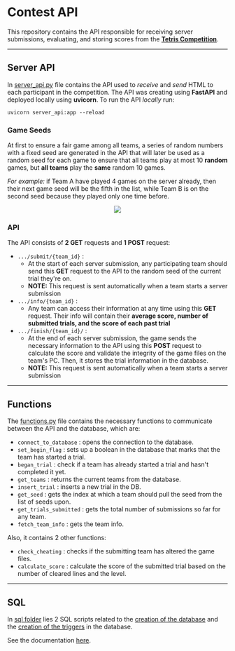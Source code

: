 # Contest API
This repository contains the API responsible for receiving server submissions, evaluating, and storing scores from the **[Tetris Competition](https://github.com/abdoitman/Tetris-Competition)**. 

<hr>

## Server API
In [server_api.py](https://github.com/abdoitman/Contest-API/blob/main/server_api.py) file contains the API used to *receive* and *send* HTML to each participant in the competition. The API was creating using **FastAPI** and deployed locally using **uvicorn**. To run the API *locally* run:
```console
uvicorn server_api:app --reload
```
### Game Seeds
At first to ensure a fair game among all teams, a series of random numbers with a fixed seed are generated in the API that will later be used as a random seed for each game to ensure that all teams play at most 10 **random** games, but **all teams** play the **same** random 10 games. <br>

*For example:* if Team A have played 4 games on the server already, then their next game seed will be the fifth in the list, while Team B is on the second seed because they played only one time before. <br>

<p align=center> <img src="https://github.com/abdoitman/Contest-API/assets/77892920/3bcfc3ab-8aec-4a72-9126-5cd6073093ee"> </p>

### API
The API consists of **2 GET** requests and **1 POST** request: <br>

  * `.../submit/{team_id}` :
    * At the start of each server submission, any participating team should send this **GET** request to the API to the random seed of the current trial they're on.
    * **NOTE:** This request is sent automatically when a team starts a server submission <br>
  * `.../info/{team_id}` :
    * Any team can access their information at any time using this **GET** request. Their info will contain their **average score, number of submitted trials, and the score of each past trial**
  * `.../finish/{team_id}/` : 
    * At the end of each server submission, the game sends the necessary information to the API using this **POST** request to calculate the score and validate the integrity of the game files on the team's PC. Then, it stores the trial information in the database.
    * **NOTE:** This request is sent automatically when a team starts a server submission <br>

<hr>

## Functions
The [functions.py](https://github.com/abdoitman/Contest-API/blob/main/functions.py) file contains the necessary functions to communicate between the API and the database, which are:<br>
  * `connect_to_database` : opens the connection to the database.
  * `set_begin_flag` : sets up a boolean in the database that marks that the team has started a trial.
  * `began_trial` : check if a team has already started a trial and hasn't completed it yet.
  * `get_teams` : returns the current teams from the database.
  * `insert_trial` : inserts a new trial in the DB.
  * `get_seed` : gets the index at which a team should pull the seed from the list of seeds upon.
  * `get_trials_submitted` : gets the total number of submissions so far for any team.
  * `fetch_team_info` : gets the team info.

Also, it contains 2 other functions: <br>
  * `check_cheating` : checks if the submitting team has altered the game files.
  * `calculate_score` : calculate the score of the submitted trial based on the number of cleared lines and the level. 

<hr>

## SQL
In [sql folder](https://github.com/abdoitman/Contest-API/tree/main/sql) lies 2 SQL scripts related to the [creation of the database](https://github.com/abdoitman/Contest-API/blob/main/sql/create_database.sql) and the [creation of the triggers](https://github.com/abdoitman/Contest-API/blob/main/sql/database_logic.sql) in the database. <br>

See the documentation [here](https://github.com/abdoitman/Contest-API/tree/main/sql).
